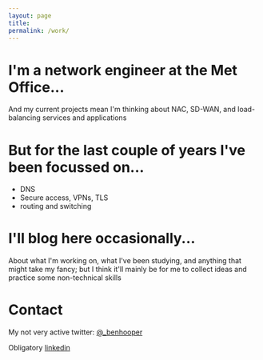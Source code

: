 ```yaml
---
layout: page
title: 
permalink: /work/
---
```

# I'm a network engineer at the Met Office...

And my current projects mean I'm thinking about NAC, SD-WAN, and load-balancing services and applications

# But for the last couple of years I've been focussed on...

- DNS
- Secure access, VPNs, TLS
- routing and switching

# I'll blog here occasionally...

About what I'm working on, what I've been studying, and anything that might take my fancy; but I think it'll mainly be for me to collect ideas and practice some non-technical skills

# Contact

My not very active twitter: [@_benhooper](https://twitter.com/_benhooper)

Obligatory [linkedin](https://www.linkedin.com/in/hooperben/)
